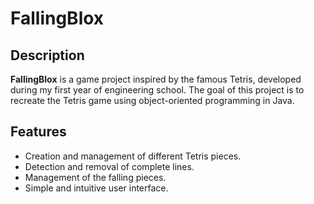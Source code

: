 # FallingBlox

## Description
**FallingBlox** is a game project inspired by the famous Tetris, developed during my first year of engineering school. The goal of this project is to recreate the Tetris game using object-oriented programming in Java.

## Features
- Creation and management of different Tetris pieces.
- Detection and removal of complete lines.
- Management of the falling pieces.
- Simple and intuitive user interface.
